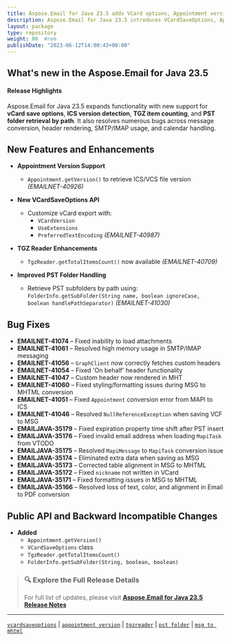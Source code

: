 ```yaml
---
title: Aspose.Email for Java 23.5 adds VCard options, Appointment version, and TGZ count
description: Aspose.Email for Java 23.5 introduces VCardSaveOptions, Appointment version support, TGZ message count, and PST folder path retrieval, along with key bug fixes.
layout: package
type: repository
weight: 00	#rem
publishDate: "2023-06-12T14:00:43+00:00"
---
```


## What's new in the Aspose.Email for Java 23.5

#### Release Highlights

Aspose.Email for Java 23.5 expands functionality with new support for **vCard save options**, **ICS version detection**, **TGZ item counting**, and **PST folder retrieval by path**. It also resolves numerous bugs across message conversion, header rendering, SMTP/IMAP usage, and calendar handling.

## New Features and Enhancements

- **Appointment Version Support**
  - `Appointment.getVersion()` to retrieve ICS/VCS file version *(EMAILNET-40926)*

- **New VCardSaveOptions API**
  - Customize vCard export with:
    - `VCardVersion`
    - `UseExtensions`
    - `PreferredTextEncoding` *(EMAILNET-40987)*

- **TGZ Reader Enhancements**
  - `TgzReader.getTotalItemsCount()` now available *(EMAILNET-40709)*

- **Improved PST Folder Handling**
  - Retrieve PST subfolders by path using:
    `FolderInfo.getSubFolder(String name, boolean ignoreCase, boolean handlePathSeparator)` *(EMAILNET-41030)*

## Bug Fixes

- **EMAILNET-41074** – Fixed inability to load attachments  
- **EMAILNET-41061** – Resolved high memory usage in SMTP/IMAP messaging  
- **EMAILNET-41056** – `GraphClient` now correctly fetches custom headers  
- **EMAILNET-41054** – Fixed 'On behalf' header functionality  
- **EMAILNET-41047** – Custom header now rendered in MHT  
- **EMAILNET-41060** – Fixed styling/formatting issues during MSG to MHTML conversion  
- **EMAILNET-41051** – Fixed `Appointment` conversion error from MAPI to ICS  
- **EMAILNET-41046** – Resolved `NullReferenceException` when saving VCF to MSG  
- **EMAILJAVA-35179** – Fixed expiration property time shift after PST insert  
- **EMAILJAVA-35176** – Fixed invalid email address when loading `MapiTask` from VTODO  
- **EMAILJAVA-35175** – Resolved `MapiMessage` to `MapiTask` conversion issue  
- **EMAILJAVA-35174** – Eliminated extra data when saving as MSG  
- **EMAILJAVA-35173** – Corrected table alignment in MSG to MHTML  
- **EMAILJAVA-35172** – Fixed `nickname` not written in VCard  
- **EMAILJAVA-35171** – Fixed formatting issues in MSG to MHTML  
- **EMAILJAVA-35166** – Resolved loss of text, color, and alignment in Email to PDF conversion

## Public API and Backward Incompatible Changes

- **Added**
  - `Appointment.getVersion()`
  - `VCardSaveOptions` class
  - `TgzReader.getTotalItemsCount()`
  - `FolderInfo.getSubFolder(String, boolean, boolean)`

> ### 🔍 Explore the Full Release Details
>
> For full list of updates, please visit **[Aspose.Email for Java 23.5 Release Notes](https://releases.aspose.com/email/java/release-notes/2023/aspose-email-for-java-23-5-release-notes/)**

---

[`vcardsaveoptions`](https://search.aspose.com/q/vcardsaveoptions.html) | [`appointment version`](https://search.aspose.com/q/appointment-version.html) | [`tgzreader`](https://search.aspose.com/q/tgzreader.html) | [`pst folder`](https://search.aspose.com/q/pst-folder.html) | [`msg to mhtml`](https://search.aspose.com/q/msg-to-mhtml.html)

